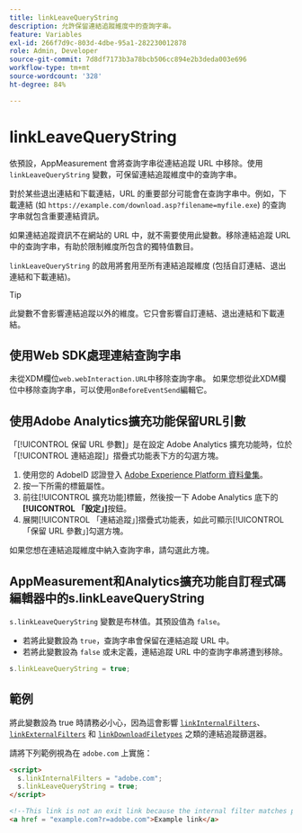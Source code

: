 ```yaml
---
title: linkLeaveQueryString
description: 允許保留連結追蹤維度中的查詢字串。
feature: Variables
exl-id: 266f7d9c-803d-4dbe-95a1-282230012878
role: Admin, Developer
source-git-commit: 7d8df7173b3a78bcb506cc894e2b3deda003e696
workflow-type: tm+mt
source-wordcount: '328'
ht-degree: 84%

---
```


# linkLeaveQueryString

依預設，AppMeasurement 會將查詢字串從連結追蹤 URL 中移除。使用 `linkLeaveQueryString` 變數，可保留連結追蹤維度中的查詢字串。

對於某些退出連結和下載連結，URL 的重要部分可能會在查詢字串中。例如，下載連結 (如 `https://example.com/download.asp?filename=myfile.exe`) 的查詢字串就包含重要連結資訊。

如果連結追蹤資訊不在網站的 URL 中，就不需要使用此變數。移除連結追蹤 URL 中的查詢字串，有助於限制維度所包含的獨特值數目。

`linkLeaveQueryString` 的啟用將套用至所有連結追蹤維度 (包括自訂連結、退出連結和下載連結)。

>[!TIP]
>
> 此變數不會影響連結追蹤以外的維度。它只會影響自訂連結、退出連結和下載連結。

## 使用Web SDK處理連結查詢字串

未從XDM欄位`web.webInteraction.URL`中移除查詢字串。 如果您想從此XDM欄位中移除查詢字串，可以使用`onBeforeEventSend`編輯它。

## 使用Adobe Analytics擴充功能保留URL引數

「[!UICONTROL 保留 URL 參數]」是在設定 Adobe Analytics 擴充功能時，位於「[!UICONTROL 連結追蹤]」摺疊式功能表下方的勾選方塊。

1. 使用您的 AdobeID 認證登入 [Adobe Experience Platform 資料彙集](https://experience.adobe.com/data-collection)。
2. 按一下所需的標籤屬性。
3. 前往[!UICONTROL 擴充功能]標籤，然後按一下 Adobe Analytics 底下的&#x200B;**[!UICONTROL 「設定」]**&#x200B;按鈕。
4. 展開[!UICONTROL 「連結追蹤」]摺疊式功能表，如此可顯示[!UICONTROL 「保留 URL 參數」]勾選方塊。

如果您想在連結追蹤維度中納入查詢字串，請勾選此方塊。

## AppMeasurement和Analytics擴充功能自訂程式碼編輯器中的s.linkLeaveQueryString

`s.linkLeaveQueryString` 變數是布林值。其預設值為 `false`。

* 若將此變數設為 `true`，查詢字串會保留在連結追蹤 URL 中。
* 若將此變數設為 `false` 或未定義，連結追蹤 URL 中的查詢字串將遭到移除。

```js
s.linkLeaveQueryString = true;
```

## 範例

將此變數設為 true 時請務必小心，因為這會影響 [`linkInternalFilters`](linkinternalfilters.md)、[`linkExternalFilters`](linkexternalfilters.md) 和 [`linkDownloadFiletypes`](linkdownloadfiletypes.md) 之類的連結追蹤篩選器。

請將下列範例視為在 `adobe.com` 上實施：

```html
<script>
  s.linkInternalFilters = "adobe.com";
  s.linkLeaveQueryString = true;
</script>

<!--This link is not an exit link because the internal filter matches part of the query string -->
<a href = "example.com?r=adobe.com">Example link</a>
```
